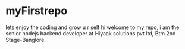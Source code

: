 # myFirstrepo
lets enjoy the coding and grow u r self
hi welcome to my repo, i am the senior nodejs backend developer at Hiyaak solutions pvt ltd, Btm 2nd Stage-Banglore

